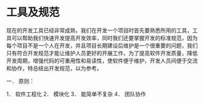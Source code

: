 
# 工具及规范


现在的开发工具已经非常成熟，我们在开发一个项目时首先要熟悉所用的工具，工具可以帮助我们快速开发提高开发效率，同时我们还要掌握开发的标准规范，因为每个项目不是一个人在开发，并且项目长期建设后维护是一个很重要的问题，我们只有符合开发规范才能让维护人员更好的开展工作，为了提高软件开发质量，降低开发周期，增强代码的可重用性和易读性，使软件便于维护，开发人员间便于交流和协作，特总结出开发规范，以为参考。

一． 原则：

1． 软件工程化
2． 模块化
3． 能简单不复杂
4． 团队协作


